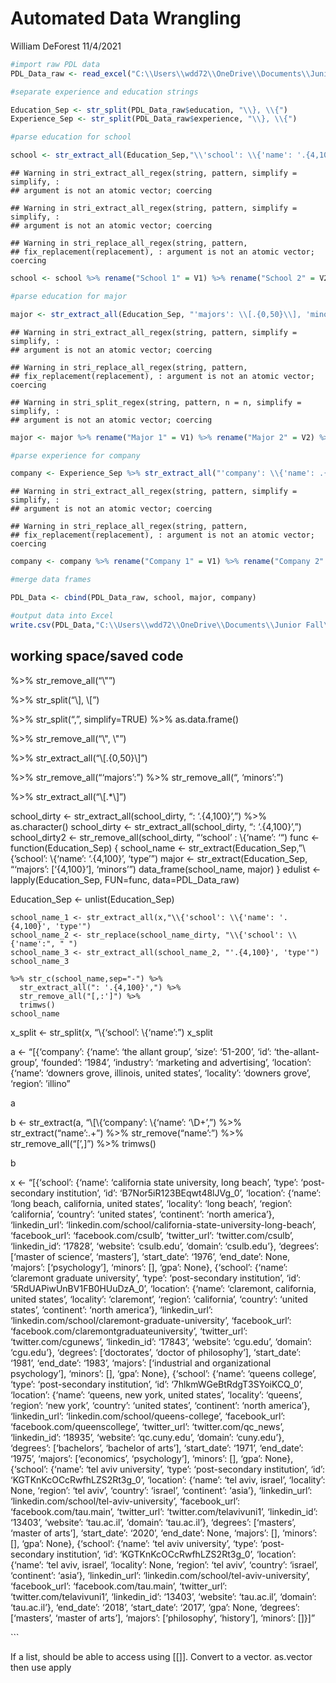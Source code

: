Automated Data Wrangling
================
William DeForest
11/4/2021

``` r
#import raw PDL data
PDL_Data_raw <- read_excel("C:\\Users\\wdd72\\OneDrive\\Documents\\Junior Fall\\Fintech Practicum\\Fintech_Data\\Superseded\\founder-data1-all data.xlsx")
```

``` r
#separate experience and education strings

Education_Sep <- str_split(PDL_Data_raw$education, "\\}, \\{")
Experience_Sep <- str_split(PDL_Data_raw$experience, "\\}, \\{")
```

``` r
#parse education for school

school <- str_extract_all(Education_Sep,"\\'school': \\{'name': '.{4,100}', 'type'") %>% str_extract_all(": '.+',") %>% str_remove_all(", 'type'\", \"'school': \\{'name':") %>% str_remove("^...") %>% str_remove("..$") %>% str_split("' '", simplify=TRUE) %>% as.data.frame()
```

    ## Warning in stri_extract_all_regex(string, pattern, simplify = simplify, :
    ## argument is not an atomic vector; coercing

    ## Warning in stri_extract_all_regex(string, pattern, simplify = simplify, :
    ## argument is not an atomic vector; coercing

    ## Warning in stri_replace_all_regex(string, pattern,
    ## fix_replacement(replacement), : argument is not an atomic vector; coercing

``` r
school <- school %>% rename("School 1" = V1) %>% rename("School 2" = V2) %>% rename("School 3" = V3) %>% rename("School 4" = V4) %>% rename("School 5" = V5) %>% rename("School 6" = V6) %>% rename("School 7" = V7) %>% rename("School 8" = V8) %>% rename("School 9" = V9)
```

``` r
#parse education for major

major <- str_extract_all(Education_Sep, "'majors': \\[.{0,50}\\], 'minors':") %>% str_remove_all("'majors': ") %>% str_remove_all(", 'minors':") %>% str_extract_all("\\[.*\\]") %>% str_split("\\\", \\\"", simplify=TRUE) %>% as.data.frame()
```

    ## Warning in stri_extract_all_regex(string, pattern, simplify = simplify, :
    ## argument is not an atomic vector; coercing

    ## Warning in stri_replace_all_regex(string, pattern,
    ## fix_replacement(replacement), : argument is not an atomic vector; coercing

    ## Warning in stri_split_regex(string, pattern, n = n, simplify = simplify, :
    ## argument is not an atomic vector; coercing

``` r
major <- major %>% rename("Major 1" = V1) %>% rename("Major 2" = V2) %>% rename("Major 3" = V3) %>% rename("Major 4" = V4) %>% rename("Major 5" = V5) %>% rename("Major 6" = V6) %>% rename("Major 7" = V7) %>% rename("Major 8" = V8) %>% rename("Major 9" = V9) %>% rename("Major 10" = V10)
```

``` r
#parse experience for company

company <- Experience_Sep %>% str_extract_all("'company': \\{'name': .{0,50}, 'size':") %>% str_remove_all("'company': \\{'name': '") %>% str_remove_all("', 'size':") %>% str_remove("^...") %>% str_remove("..$") %>% str_remove_all("\\n") %>% str_split("\\\", \\\"", simplify=TRUE) %>% as.data.frame()
```

    ## Warning in stri_extract_all_regex(string, pattern, simplify = simplify, :
    ## argument is not an atomic vector; coercing

    ## Warning in stri_replace_all_regex(string, pattern,
    ## fix_replacement(replacement), : argument is not an atomic vector; coercing

``` r
company <- company %>% rename("Company 1" = V1) %>% rename("Company 2" = V2) %>% rename("Company 3" = V3) %>% rename("Company 4" = V4) %>% rename("Company 5" = V5) %>% rename("Company 6" = V6) %>% rename("Company 7" = V7) %>% rename("Company 8" = V8) %>% rename("Company 9" = V9) %>% rename("Company 10" = V10) %>% rename("Company 11" = V11) %>% rename("Company 12" = V12) %>% rename("Company 13" = V13) %>% rename("Company 14" = V14) %>% rename("Company 15" = V15) %>% rename("Company 16" = V16) %>% rename("Company 17" = V17) %>% rename("Company 18" = V18) %>% rename("Company 19" = V19) %>% rename("Company 20" = V20) %>% rename("Company 21" = V21) %>% rename("Company 22" = V22) %>% rename("Company 23" = V23) %>% rename("Company 24" = V24) %>% rename("Company 25" = V25) %>% rename("Company 26" = V26) %>% rename("Company 27" = V27) %>% rename("Company 28" = V28) %>% rename("Company 29" = V29) %>% rename("Company 30" = V30) %>% rename("Company 31" = V31) %>% rename("Company 32" = V32) %>% rename("Company 33" = V33) %>% rename("Company 34" = V34) %>% rename("Company 35" = V35) %>% rename("Company 36" = V36) %>% rename("Company 37" = V37) %>% rename("Company 38" = V38) %>% rename("Company 39" = V39) %>% rename("Company 40" = V40) %>% rename("Company 41" = V41) %>% rename("Company 42" = V42) %>% rename("Company 43" = V43) %>% rename("Company 44" = V44) %>% rename("Company 45" = V45) %>% rename("Company 46" = V46)
```

``` r
#merge data frames

PDL_Data <- cbind(PDL_Data_raw, school, major, company)
```

``` r
#output data into Excel
write.csv(PDL_Data,"C:\\Users\\wdd72\\OneDrive\\Documents\\Junior Fall\\Fintech Practicum\\Fintech_Data\\PDL_Data_Parsed.csv", row.names = FALSE)
```

## working space/saved code

%&gt;% str\_remove\_all(“\\"”)

%&gt;% str\_split(“\\\], \\\[”)

%&gt;% str\_split(“,”, simplify=TRUE) %&gt;% as.data.frame()

%&gt;% str\_remove\_all(“\\", \\"”)

%&gt;% str\_extract\_all(“\\\[.{0,50}\\\]”)

%&gt;% str\_remove\_all(“‘majors’:”) %&gt;% str\_remove\_all(“,
‘minors’:”)

%&gt;% str\_extract\_all(“\\\[.\*\\\]”)

school\_dirty &lt;- str\_extract\_all(school\_dirty, “: ‘.{4,100}’,”)
%&gt;% as.character() school\_dirty &lt;-
str\_extract\_all(school\_dirty, “: ‘.{4,100}’,”) school\_dirty2 &lt;-
str\_remove\_all(school\_dirty, “‘school’ : \\{‘name’: ‘“) func &lt;-
function(Education\_Sep) { school\_name &lt;-
str\_extract(Education\_Sep,”\\{’school’: \\{‘name’: ‘.{4,100}’,
‘type’”) major &lt;- str\_extract(Education\_Sep, “‘majors’:
\[‘{4,100}’\], ‘minors’”) data\_frame(school\_name, major) } edulist
&lt;- lapply(Education\_Sep, FUN=func, data=PDL\_Data\_raw)

Education\_Sep &lt;- unlist(Education\_Sep)

    school_name_1 <- str_extract_all(x,"\\{'school': \\{'name': '.{4,100}', 'type'")
    school_name_2 <- str_replace(school_name_dirty, "\\{'school': \\{'name':", " ")
    school_name_3 <- str_extract_all(school_name_2, "'.{4,100}', 'type'")
    school_name_3

    %>% str_c(school_name,sep="-") %>% 
      str_extract_all(": '.{4,100}',") %>% 
      str_remove_all("[,:']") %>% 
      trimws()
    school_name

x\_split &lt;- str\_split(x, “\\{‘school’: \\{‘name’:”) x\_split

a &lt;- “\[{‘company’: {‘name’: ‘the allant group’, ‘size’: ‘51-200’,
‘id’: ‘the-allant-group’, ‘founded’: ‘1984’, ‘industry’: ‘marketing and
advertising’, ‘location’: {‘name’: ‘downers grove, illinois, united
states’, ‘locality’: ‘downers grove’, ‘region’: ’illino”

a

b &lt;- str\_extract(a, “\\\[\\{‘company’: \\{‘name’: ‘\\D+’,”) %&gt;%
str\_extract(“name’:.+”) %&gt;% str\_remove(“name’:”) %&gt;%
str\_remove\_all(“\[’,\]”) %&gt;% trimws()

b

x &lt;- “\[{‘school’: {‘name’: ‘california state university, long
beach’, ‘type’: ‘post-secondary institution’, ‘id’:
‘B7Nor5iR123BEqwt48lJVg\_0’, ‘location’: {‘name’: ‘long beach,
california, united states’, ‘locality’: ‘long beach’, ‘region’:
‘california’, ‘country’: ‘united states’, ‘continent’: ‘north america’},
‘linkedin\_url’:
‘linkedin.com/school/california-state-university-long-beach’,
‘facebook\_url’: ‘facebook.com/csulb’, ‘twitter\_url’:
‘twitter.com/csulb’, ‘linkedin\_id’: ‘17828’, ‘website’: ‘csulb.edu’,
‘domain’: ‘csulb.edu’}, ‘degrees’: \[‘master of science’, ‘masters’\],
‘start\_date’: ‘1976’, ‘end\_date’: None, ‘majors’: \[‘psychology’\],
‘minors’: \[\], ‘gpa’: None}, {‘school’: {‘name’: ‘claremont graduate
university’, ‘type’: ‘post-secondary institution’, ‘id’:
‘5RdUAPiwUnBV1FB0HUuDzA\_0’, ‘location’: {‘name’: ‘claremont,
california, united states’, ‘locality’: ‘claremont’, ‘region’:
‘california’, ‘country’: ‘united states’, ‘continent’: ‘north america’},
‘linkedin\_url’: ‘linkedin.com/school/claremont-graduate-university’,
‘facebook\_url’: ‘facebook.com/claremontgraduateuniversity’,
‘twitter\_url’: ‘twitter.com/cgunews’, ‘linkedin\_id’: ‘17843’,
‘website’: ‘cgu.edu’, ‘domain’: ‘cgu.edu’}, ‘degrees’: \[‘doctorates’,
‘doctor of philosophy’\], ‘start\_date’: ‘1981’, ‘end\_date’: ‘1983’,
‘majors’: \[‘industrial and organizational psychology’\], ‘minors’:
\[\], ‘gpa’: None}, {‘school’: {‘name’: ‘queens college’, ‘type’:
‘post-secondary institution’, ‘id’: ‘7hlkmWGeBtRdgT3SYoiKCQ\_0’,
‘location’: {‘name’: ‘queens, new york, united states’, ‘locality’:
‘queens’, ‘region’: ‘new york’, ‘country’: ‘united states’, ‘continent’:
‘north america’}, ‘linkedin\_url’: ‘linkedin.com/school/queens-college’,
‘facebook\_url’: ‘facebook.com/queenscollege’, ‘twitter\_url’:
‘twitter.com/qc\_news’, ‘linkedin\_id’: ‘18935’, ‘website’:
‘qc.cuny.edu’, ‘domain’: ‘cuny.edu’}, ‘degrees’: \[‘bachelors’,
‘bachelor of arts’\], ‘start\_date’: ‘1971’, ‘end\_date’: ‘1975’,
‘majors’: \[‘economics’, ‘psychology’\], ‘minors’: \[\], ‘gpa’: None},
{‘school’: {‘name’: ‘tel aviv university’, ‘type’: ‘post-secondary
institution’, ‘id’: ‘KGTKnKcOCcRwfhLZS2Rt3g\_0’, ‘location’: {‘name’:
‘tel aviv, israel’, ‘locality’: None, ‘region’: ‘tel aviv’, ‘country’:
‘israel’, ‘continent’: ‘asia’}, ‘linkedin\_url’:
‘linkedin.com/school/tel-aviv-university’, ‘facebook\_url’:
‘facebook.com/tau.main’, ‘twitter\_url’: ‘twitter.com/telavivuni1’,
‘linkedin\_id’: ‘13403’, ‘website’: ‘tau.ac.il’, ‘domain’: ‘tau.ac.il’},
‘degrees’: \[‘masters’, ‘master of arts’\], ‘start\_date’: ‘2020’,
‘end\_date’: None, ‘majors’: \[\], ‘minors’: \[\], ‘gpa’: None},
{‘school’: {‘name’: ‘tel aviv university’, ‘type’: ‘post-secondary
institution’, ‘id’: ‘KGTKnKcOCcRwfhLZS2Rt3g\_0’, ‘location’: {‘name’:
‘tel aviv, israel’, ‘locality’: None, ‘region’: ‘tel aviv’, ‘country’:
‘israel’, ‘continent’: ‘asia’}, ‘linkedin\_url’:
‘linkedin.com/school/tel-aviv-university’, ‘facebook\_url’:
‘facebook.com/tau.main’, ‘twitter\_url’: ‘twitter.com/telavivuni1’,
‘linkedin\_id’: ‘13403’, ‘website’: ‘tau.ac.il’, ‘domain’: ‘tau.ac.il’},
‘end\_date’: ‘2018’, ‘start\_date’: ‘2017’, ‘gpa’: None, ‘degrees’:
\[‘masters’, ‘master of arts’\], ‘majors’: \[‘philosophy’, ‘history’\],
‘minors’: \[\]}\]”

\`\`\`

If a list, should be able to access using \[\[\]\]. Convert to a vector.
as.vector then use apply
